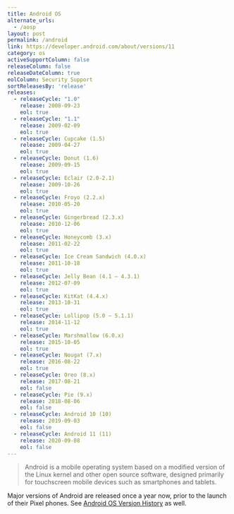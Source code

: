 ```yaml
---
title: Android OS
alternate_urls:
  - /aosp
layout: post
permalink: /android
link: https://developer.android.com/about/versions/11
category: os
activeSupportColumn: false
releaseColumn: false
releaseDateColumn: true
eolColumn: Security Support
sortReleasesBy: 'release'
releases:
  - releaseCycle: "1.0"
    release: 2008-09-23
    eol: true
  - releaseCycle: "1.1"
    release: 2009-02-09
    eol: true
  - releaseCycle: Cupcake (1.5)
    release: 2009-04-27
    eol: true
  - releaseCycle: Donut (1.6)
    release: 2009-09-15
    eol: true
  - releaseCycle: Eclair (2.0-2.1)
    release: 2009-10-26
    eol: true
  - releaseCycle: Froyo (2.2.x)
    release: 2010-05-20
    eol: true
  - releaseCycle: Gingerbread (2.3.x)
    release: 2010-12-06
    eol: true
  - releaseCycle: Honeycomb (3.x)
    release: 2011-02-22
    eol: true
  - releaseCycle: Ice Cream Sandwich (4.0.x)
    release: 2011-10-18
    eol: true
  - releaseCycle: Jelly Bean (4.1 – 4.3.1)
    release: 2012-07-09
    eol: true
  - releaseCycle: KitKat (4.4.x)
    release: 2013-10-31
    eol: true
  - releaseCycle: Lollipop (5.0 – 5.1.1)
    release: 2014-11-12
    eol: true
  - releaseCycle: Marshmallow (6.0.x)
    release: 2015-10-05
    eol: true
  - releaseCycle: Nougat (7.x)
    release: 2016-08-22
    eol: true
  - releaseCycle: Oreo (8.x)
    release: 2017-08-21
    eol: false
  - releaseCycle: Pie (9.x)
    release: 2018-08-06
    eol: false
  - releaseCycle: Android 10 (10)
    release: 2019-09-03
    eol: false
  - releaseCycle: Android 11 (11)
    release: 2020-09-08
    eol: false
---
```


>Android is a mobile operating system based on a modified version of the Linux kernel and other open source software, designed primarily for touchscreen mobile devices such as smartphones and tablets.

Major versions of Android are released once a year now, prior to the launch of their Pixel phones. See [Android OS Version History](https://en.wikipedia.org/wiki/Android_version_history) as well.
